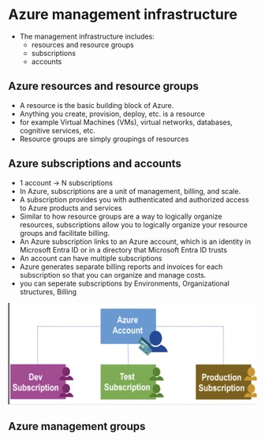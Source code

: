 # Azure management infrastructure

- The management infrastructure includes:  
    - resources and resource groups 
    - subscriptions
    - accounts

## Azure resources and resource groups

- A resource is the basic building block of Azure. 
- Anything you create, provision, deploy, etc. is a resource
- for example Virtual Machines (VMs), virtual networks, databases, cognitive services, etc.
- Resource groups are simply groupings of resources

## Azure subscriptions and accounts

- 1 account -> N subscriptions
- In Azure, subscriptions are a unit of management, billing, and scale. 
- A subscription provides you with authenticated and authorized access to Azure products and services
- Similar to how resource groups are a way to logically organize resources, subscriptions allow you to logically organize your resource groups and facilitate billing.
- An Azure subscription links to an Azure account, which is an identity in Microsoft Entra ID or in a directory that Microsoft Entra ID trusts
- An account can have multiple subscriptions 
- Azure generates separate billing reports and invoices for each subscription so that you can organize and manage costs.
- you can seperate subscriptions by Environments, Organizational structures, Billing

![alt text](image-4.png)

## Azure management groups

